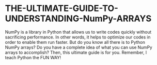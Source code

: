 # THE-ULTIMATE-GUIDE-TO-UNDERSTANDING-NumPy-ARRAYS
NumPy is a library in Python that allows us to write codes quickly without sacrificing performance. In other words, it helps to optimize our codes in order to enable them run faster. But do you know all there is to Python NumPy arrays? Do you have a complete idea of what you can use NumPy arrays to accomplish? Then, this ultimate guide is for you. Remember, I teach Python the FUN WAY!
